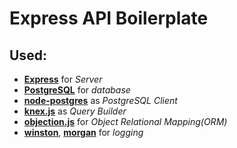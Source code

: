# **Express API Boilerplate**

## Used:

- [**Express**](https://expressjs.com/) for _Server_
- [**PostgreSQL**](https://www.postgresql.org/) for _database_
- [**node-postgres**](https://github.com/brianc/node-postgres) as _PostgreSQL Client_
- [**knex.js**](http://knexjs.org/) as _Query Builder_
- [**objection.js**](https://vincit.github.io/objection.js/) for _Object Relational Mapping(ORM)_
- [**winston**](https://github.com/winstonjs/winston), [**morgan**](https://github.com/expressjs/morgan) for _logging_
